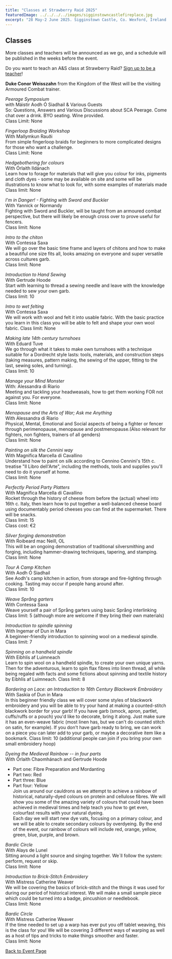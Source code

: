 ```yaml
---
title: "Classes at Strawberry Raid 2025"
featuredImage: ../../../../images/sigginstowncastlefireplace.jpg
excerpt: "28 May-2 June 2025. Sigginstown Castle, Co. Wexford, Ireland."
---
```


## Classes

More classes and teachers will be announced as we go, and a schedule will be published in the weeks before the event.  

Do you want to teach an A&S class at Strawberry Raid? [Sign up to be a teacher](https://forms.gle/gZ9PExvaKbmcPYQG9)!


**Duke Conor Weisszahn** from the Kingdom of the West will be the visiting Armoured Combat trainer.

*Peerage Symposium*  
with Máistir Aodh Ó Siadhail & Various Guests   
So: Questions, Answers and Various Discussions about SCA Peerage. Come chat over a drink. BYO seating. Wine provided.  
Class Limit: None  

*Fingerloop Braiding Workshop*  
With Mallymkun Rauði  
From simple fingerloop braids for beginners to more complicated designs for those who want a challenge.  
Class Limit: None  

*Hedgebothering for colours*  
With Órlaith Ildánach   
Learn how to forage for materials that will give you colour for inks, pigments and cloth dyes - some may be available on site and some will be illustrations to know what to look for, with some examples of materials made   
Class limit: None  

*I'm in Danger! - Fighting with Sword and Buckler*  
With Yannick or Normandy  
Fighting with Sword and Buckler, will be taught from an armoured combat perspective, but there will likely be enough cross over to prove useful for fencers.  
Class limit: None  

*Intro to the chiton*  
With Contessa Saxa   
We will go over the basic time frame and layers of chitons and how to make a beautiful one size fits all, looks amazing on everyone and super versatile across cultures garb.   
Class limit: None  

*Introduction to Hand Sewing*  
With Gertrude Hoode  
Start with learning to thread a sewing needle and leave with the knowledge needed to sew your own garb.   
Class limit: 10  

*Intro to wet felting*  
With Contessa Saxa  
We will work with wool and felt it into usable fabric. With the basic practice you learn in this class you will be able to felt and shape your own wool fabric. 
Class limit: None   

*Making late 14th century turnshoes*  
With Eduard Tuve  
We go through what it takes to make own turnshoes with a technique suitable for a Dordrecht style lasts: tools, materials, and construction steps (taking measures, pattern making, the sewing of the upper, fitting to the last, sewing soles, and turning).   
Class limit: 10  

*Manage your Mind Monster*  
With: Alessandra di Riario  
Meeting and tackling your headweasals, how to get them working FOR not against you. For everyone.   
Class limit: None  

*Menopause and the Arts of War; Ask me Anything*  
With Alessandra di Riario  
Physical, Mental, Emotional and Social aspects of being a fighter or fencer through perimenopause, menopause and postmenopause.(Also relevant for fighters, non fighters, trainers of all genders)  
Class limit: None  

*Painting on silk the Cennini way*  
With Magnifica Marcella di Cavallino  
Understand how to paint on silk according to Cennino Cennini's 15th c. treatise "Il Libro dell'Arte", including the methods, tools and supplies you'll need to do it yourself at home.   
Class limit: None  
 

*Perfectly Period Party Platters*  
With Magnifica Marcella di Cavallino  
Rocket through the history of cheese from before the (actual) wheel into 16th c. Italy, then learn how to put together a well-balanced cheese board using documentably period cheeses you can find at the supermarket. There will be snacks.  
Class limit: 15  
Class cost: €2  

*Silver forging demonstration*  
With Roibeard mac Neill, OL  
This will be an ongoing demonstration of traditional silversmithing and forging, including hammer-drawing techniques, tapering, and stamping.  
Class limit: None  

*Tour A Camp Kitchen*  
With Aodh Ó Siadhail  
See Aodh's camp kitchen in action, from storage and fire-lighting through cooking. Tasting may occur if people hang around after.  
Class limit: 10  

*Weave Språng garters*   
With Contessa Saxa  
Weave yourself a pair of Språng garters using basic Språng interlinking   
Class limit: 5 (although more are welcome if they bring their own materials)  

*Introduction to spindle spinning*  
With Ingemar of Dun in Mara  
A beginner-friendly introduction to spinning wool on a medieval spindle.   
Class limit: 7  

*Spinning on a handheld spindle*  
With Eibhlís af Luimneach   
Learn to spin wool on a handheld spindle, to create your own unique yarns. Then for the adventurous, learn to spin flax fibres into linen thread, all while being regaled with facts and some fictions about spinning and textile history by Eibhlís af Luimneach. 
Class limit: 8   

*Bordering on Lace: an Introduction to 16th Century Blackwork Embroidery*  
With Saskia of Dun in Mara  
In this beginner friendly class we will cover some styles of blackwork embroidery and you will be able to try your hand at making a counted-stitch blackwork border for your garb! If you have garb (smock, apron, partlet, cuffs/ruffs or a pouch) you'd like to decorate, bring it along. Just make sure it has an even-weave fabric (most linen has, but we can't do counted stitch on satin, for example). If you don't have garb ready to bring, we can work on a piece you can later add to your garb, or maybe a decorative item like a bookmark. 
Class limit: 10 (additional people can join if you bring your own small embroidery hoop)  

*Dyeing the Medieval Rainbow -- 	in four parts*  
With Órlaith Chaomhánach and Gertrude Hoode  
- Part one: Fibre Preparation and Mordanting
- Part two: Red
- Part three: Blue
- Part four: Yellow<br/>
Join us around our cauldrons as we attempt to achieve a rainbow of historical, naturally-dyed colours on protein and cellulose fibres. We will show you some of the amazing variety of colours that could have been achieved in medieval times and help teach you how to get even, colourfast results with your natural dyeing.  
Each day we will start new dye vats, focusing on a primary colour, and we will be able to create secondary colours by overdyeing. By the end of the event, our rainbow of colours will include red, orange, yellow, green, blue, purple, and brown.  

*Bardic Circle*  
With Alays de Lunel   
Sitting around a light source and singing together. We´ll follow the system: perform, request or skip.  
Class limit: None   

*Introduction to Brick-Stitch Embroidery*  
With Mistress Catherine Weaver  
We will be covering the basics of brick-stitch and the things it was used for during our period of historical interest. We will make a small sample piece which could be turned into a badge, pincushion or needlebook.    
Class limit: None  

*Bardic Circle*  
With Mistress Catherine Weaver    
If the time needed to set up a warp has ever put you off tablet weaving, this is the class for you! We will be covering 3 different ways of warping as well as a host of tips and tricks to make things smoother and faster.    
Class limit: None  

<a href="/events/2025/strawberry-raid-iv/">Back to Event Page</a>
